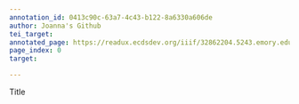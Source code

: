 ```yaml
---
annotation_id: 0413c90c-63a7-4c43-b122-8a6330a606de
author: Joanna's Github
tei_target: 
annotated_page: https://readux.ecdsdev.org/iiif/32862204.5243.emory.edu/canvas/32862204.5243.emory.edu$0
page_index: 0
target: 

---
```

<p>Title</p>